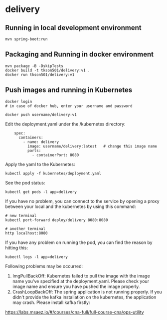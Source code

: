 # delivery

## Running in local development environment

```
mvn spring-boot:run
```

## Packaging and Running in docker environment

```
mvn package -B -DskipTests
docker build -t tkson501/delivery:v1 .
docker run tkson501/delivery:v1
```

## Push images and running in Kubernetes

```
docker login 
# in case of docker hub, enter your username and password

docker push username/delivery:v1
```

Edit the deployment.yaml under the /kubernetes directory:
```
    spec:
      containers:
        - name: delivery
          image: username/delivery:latest   # change this image name
          ports:
            - containerPort: 8080

```

Apply the yaml to the Kubernetes:
```
kubectl apply -f kubernetes/deployment.yaml
```

See the pod status:
```
kubectl get pods -l app=delivery
```

If you have no problem, you can connect to the service by opening a proxy between your local and the kubernetes by using this command:
```
# new terminal
kubectl port-forward deploy/delivery 8080:8080

# another terminal
http localhost:8080
```

If you have any problem on running the pod, you can find the reason by hitting this:
```
kubectl logs -l app=delivery
```

Following problems may be occurred:

1. ImgPullBackOff:  Kubernetes failed to pull the image with the image name you've specified at the deployment.yaml. Please check your image name and ensure you have pushed the image properly.
1. CrashLoopBackOff: The spring application is not running properly. If you didn't provide the kafka installation on the kubernetes, the application may crash. Please install kafka firstly:

https://labs.msaez.io/#/courses/cna-full/full-course-cna/ops-utility

